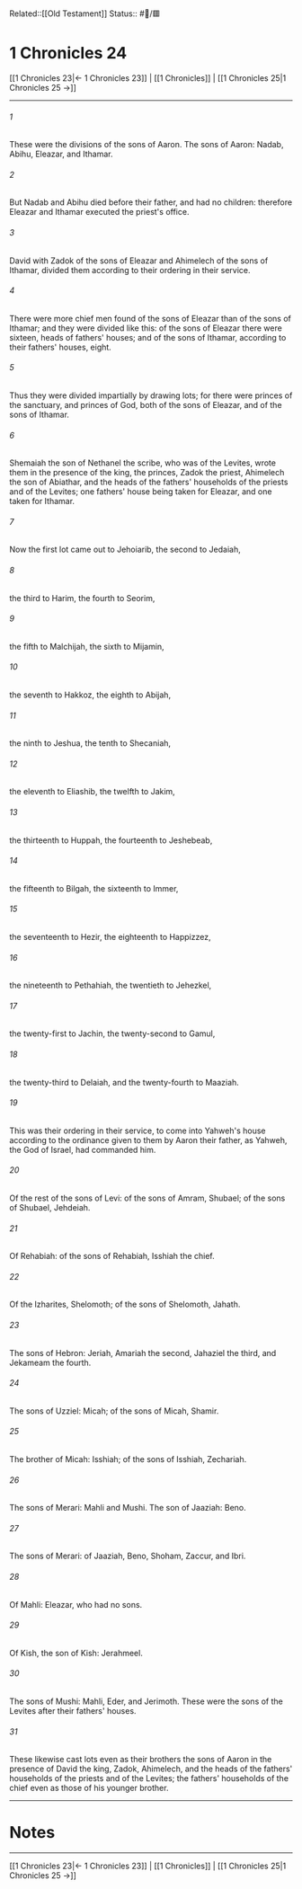 Related::[[Old Testament]]
Status:: #📖/🟥
# 1 Chronicles 24

[[1 Chronicles 23|← 1 Chronicles 23]] | [[1 Chronicles]] | [[1 Chronicles 25|1 Chronicles 25 →]]
***



###### 1 
These were the divisions of the sons of Aaron. The sons of Aaron: Nadab, Abihu, Eleazar, and Ithamar. 

###### 2 
But Nadab and Abihu died before their father, and had no children: therefore Eleazar and Ithamar executed the priest's office. 

###### 3 
David with Zadok of the sons of Eleazar and Ahimelech of the sons of Ithamar, divided them according to their ordering in their service. 

###### 4 
There were more chief men found of the sons of Eleazar than of the sons of Ithamar; and they were divided like this: of the sons of Eleazar there were sixteen, heads of fathers' houses; and of the sons of Ithamar, according to their fathers' houses, eight. 

###### 5 
Thus they were divided impartially by drawing lots; for there were princes of the sanctuary, and princes of God, both of the sons of Eleazar, and of the sons of Ithamar. 

###### 6 
Shemaiah the son of Nethanel the scribe, who was of the Levites, wrote them in the presence of the king, the princes, Zadok the priest, Ahimelech the son of Abiathar, and the heads of the fathers' households of the priests and of the Levites; one fathers' house being taken for Eleazar, and one taken for Ithamar. 

###### 7 
Now the first lot came out to Jehoiarib, the second to Jedaiah, 

###### 8 
the third to Harim, the fourth to Seorim, 

###### 9 
the fifth to Malchijah, the sixth to Mijamin, 

###### 10 
the seventh to Hakkoz, the eighth to Abijah, 

###### 11 
the ninth to Jeshua, the tenth to Shecaniah, 

###### 12 
the eleventh to Eliashib, the twelfth to Jakim, 

###### 13 
the thirteenth to Huppah, the fourteenth to Jeshebeab, 

###### 14 
the fifteenth to Bilgah, the sixteenth to Immer, 

###### 15 
the seventeenth to Hezir, the eighteenth to Happizzez, 

###### 16 
the nineteenth to Pethahiah, the twentieth to Jehezkel, 

###### 17 
the twenty-first to Jachin, the twenty-second to Gamul, 

###### 18 
the twenty-third to Delaiah, and the twenty-fourth to Maaziah. 

###### 19 
This was their ordering in their service, to come into Yahweh's house according to the ordinance given to them by Aaron their father, as Yahweh, the God of Israel, had commanded him. 

###### 20 
Of the rest of the sons of Levi: of the sons of Amram, Shubael; of the sons of Shubael, Jehdeiah. 

###### 21 
Of Rehabiah: of the sons of Rehabiah, Isshiah the chief. 

###### 22 
Of the Izharites, Shelomoth; of the sons of Shelomoth, Jahath. 

###### 23 
The sons of Hebron: Jeriah, Amariah the second, Jahaziel the third, and Jekameam the fourth. 

###### 24 
The sons of Uzziel: Micah; of the sons of Micah, Shamir. 

###### 25 
The brother of Micah: Isshiah; of the sons of Isshiah, Zechariah. 

###### 26 
The sons of Merari: Mahli and Mushi. The son of Jaaziah: Beno. 

###### 27 
The sons of Merari: of Jaaziah, Beno, Shoham, Zaccur, and Ibri. 

###### 28 
Of Mahli: Eleazar, who had no sons. 

###### 29 
Of Kish, the son of Kish: Jerahmeel. 

###### 30 
The sons of Mushi: Mahli, Eder, and Jerimoth. These were the sons of the Levites after their fathers' houses. 

###### 31 
These likewise cast lots even as their brothers the sons of Aaron in the presence of David the king, Zadok, Ahimelech, and the heads of the fathers' households of the priests and of the Levites; the fathers' households of the chief even as those of his younger brother.

---
# Notes


***
[[1 Chronicles 23|← 1 Chronicles 23]] | [[1 Chronicles]] | [[1 Chronicles 25|1 Chronicles 25 →]]

